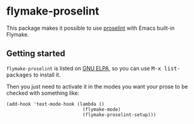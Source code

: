 # flymake-proselint

This package makes it possible to use [proselint](http://proselint.com/) with Emacs built-in Flymake.

## Getting started

`flymake-proselint` is listed on [GNU ELPA](http://elpa.gnu.org/packages/flymake-proselint.html), so you can use <kbd>M-x list-packages</kbd> to
install it.

Then you just need to activate it in the modes you want your prose to be
checked with something like:

``` emacs-lisp
(add-hook 'text-mode-hook (lambda ()
                            (flymake-mode)
                            (flymake-proselint-setup)))
```


